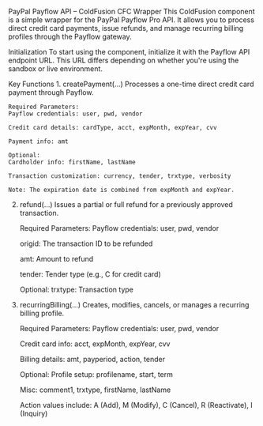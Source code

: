 PayPal Payflow API – ColdFusion CFC Wrapper
    This ColdFusion component is a simple wrapper for the PayPal Payflow Pro API. It allows you to process direct credit card payments, issue refunds, and manage recurring billing profiles through the Payflow gateway.

Initialization
    To start using the component, initialize it with the Payflow API endpoint URL. This URL differs depending on whether you're using the sandbox or live environment.

Key Functions
    1. createPayment(...)
    Processes a one-time direct credit card payment through Payflow.

    Required Parameters:
    Payflow credentials: user, pwd, vendor

    Credit card details: cardType, acct, expMonth, expYear, cvv

    Payment info: amt

    Optional:
    Cardholder info: firstName, lastName

    Transaction customization: currency, tender, trxtype, verbosity

    Note: The expiration date is combined from expMonth and expYear.

2. refund(...)
    Issues a partial or full refund for a previously approved transaction.

    Required Parameters:
    Payflow credentials: user, pwd, vendor

    origid: The transaction ID to be refunded

    amt: Amount to refund

    tender: Tender type (e.g., C for credit card)

    Optional:
    trxtype: Transaction type

3. recurringBilling(...)
    Creates, modifies, cancels, or manages a recurring billing profile.

    Required Parameters:
    Payflow credentials: user, pwd, vendor

    Credit card info: acct, expMonth, expYear, cvv

    Billing details: amt, payperiod, action, tender

    Optional:
    Profile setup: profilename, start, term

    Misc: comment1, trxtype, firstName, lastName

    Action values include: A (Add), M (Modify), C (Cancel), R (Reactivate), I (Inquiry)
